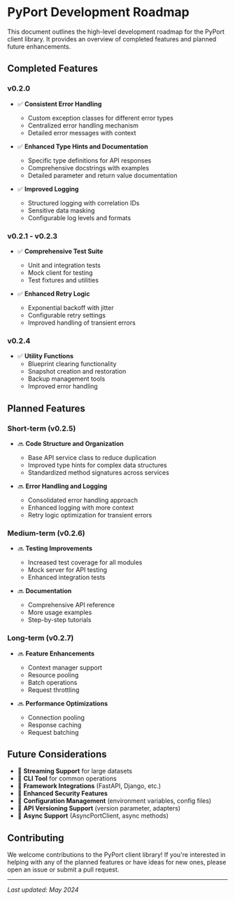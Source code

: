 # PyPort Development Roadmap

This document outlines the high-level development roadmap for the PyPort client library. It provides an overview of completed features and planned future enhancements.

## Completed Features

### v0.2.0

- ✅ **Consistent Error Handling**
  - Custom exception classes for different error types
  - Centralized error handling mechanism
  - Detailed error messages with context

- ✅ **Enhanced Type Hints and Documentation**
  - Specific type definitions for API responses
  - Comprehensive docstrings with examples
  - Detailed parameter and return value documentation

- ✅ **Improved Logging**
  - Structured logging with correlation IDs
  - Sensitive data masking
  - Configurable log levels and formats

### v0.2.1 - v0.2.3

- ✅ **Comprehensive Test Suite**
  - Unit and integration tests
  - Mock client for testing
  - Test fixtures and utilities

- ✅ **Enhanced Retry Logic**
  - Exponential backoff with jitter
  - Configurable retry settings
  - Improved handling of transient errors

### v0.2.4

- ✅ **Utility Functions**
  - Blueprint clearing functionality
  - Snapshot creation and restoration
  - Backup management tools
  - Improved error handling

## Planned Features

### Short-term (v0.2.5)

- 🔜 **Code Structure and Organization**
  - Base API service class to reduce duplication
  - Improved type hints for complex data structures
  - Standardized method signatures across services

- 🔜 **Error Handling and Logging**
  - Consolidated error handling approach
  - Enhanced logging with more context
  - Retry logic optimization for transient errors

### Medium-term (v0.2.6)

- 🔜 **Testing Improvements**
  - Increased test coverage for all modules
  - Mock server for API testing
  - Enhanced integration tests

- 🔜 **Documentation**
  - Comprehensive API reference
  - More usage examples
  - Step-by-step tutorials

### Long-term (v0.2.7)

- 🔜 **Feature Enhancements**
  - Context manager support
  - Resource pooling
  - Batch operations
  - Request throttling

- 🔜 **Performance Optimizations**
  - Connection pooling
  - Response caching
  - Request batching

## Future Considerations

- 🔄 **Streaming Support** for large datasets
- 🔄 **CLI Tool** for common operations
- 🔄 **Framework Integrations** (FastAPI, Django, etc.)
- 🔄 **Enhanced Security Features**
- 🔄 **Configuration Management** (environment variables, config files)
- 🔄 **API Versioning Support** (version parameter, adapters)
- 🔄 **Async Support** (AsyncPortClient, async methods)

## Contributing

We welcome contributions to the PyPort client library! If you're interested in helping with any of the planned features or have ideas for new ones, please open an issue or submit a pull request.

---

*Last updated: May 2024*
